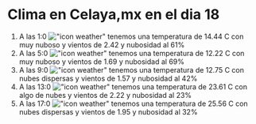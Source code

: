 # Clima en Celaya,mx en el dia 18

1. A las 1:0 !["icon weather"](http://openweathermap.org/img/w/04n.png) tenemos una temperatura de 14.44 C con muy nuboso y  vientos de 2.42 y nubosidad al 61%
1. A las 5:0 !["icon weather"](http://openweathermap.org/img/w/04n.png) tenemos una temperatura de 12.22 C con muy nuboso y  vientos de 1.69 y nubosidad al 69%
1. A las 9:0 !["icon weather"](http://openweathermap.org/img/w/03d.png) tenemos una temperatura de 12.75 C con nubes dispersas y  vientos de 1.57 y nubosidad al 42%
1. A las 13:0 !["icon weather"](http://openweathermap.org/img/w/02d.png) tenemos una temperatura de 23.61 C con algo de nubes y  vientos de 2.22 y nubosidad al 23%
1. A las 17:0 !["icon weather"](http://openweathermap.org/img/w/03d.png) tenemos una temperatura de 25.56 C con nubes dispersas y  vientos de 1.95 y nubosidad al 32%
